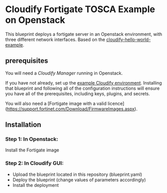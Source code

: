 # Cloudify Fortigate TOSCA Example on Openstack

This blueprint deploys a fortigate server in an Openstack environment, with three different network interfaces.
Based on the [cloudify-hello-world-example](https://github.com/cloudify-examples/cloudify-hello-world-example).

## prerequisites

You will need a *Cloudify Manager* running in Openstack.

If you have not already, set up the [example Cloudify environment](https://github.com/cloudify-examples/cloudify-environment-setup). Installing that blueprint and following all of the configuration instructions will ensure you have all of the prerequisites, including keys, plugins, and secrets.

You will also need a [Fortigate image with a valid licence] (https://support.fortinet.com/Download/FirmwareImages.aspx).


## Installation

### Step 1: In Openstack: 
Install the Fortigate image

### Step 2: In Cloudify GUI: 
* Upload the blueprint located in this repository (blueprint.yaml)
* Deploy the blueprint (change values of parameters accordingly)
* Install the deployment